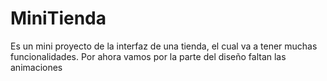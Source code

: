# MiniTienda
Es un mini proyecto de la interfaz de una tienda, el cual va a tener muchas funcionalidades. Por ahora vamos por la parte del diseño faltan las animaciones
